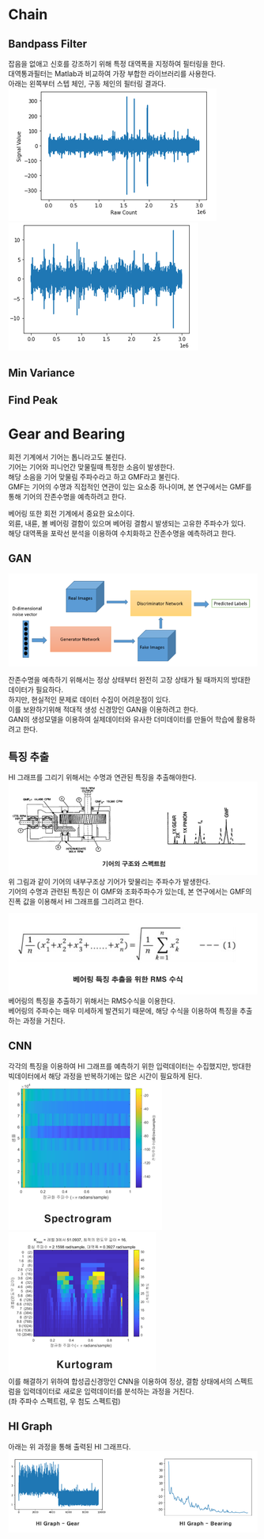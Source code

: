 # Chain


## Bandpass Filter
잡음을 없애고 신호를 강조하기 위해 특정 대역폭을 지정하여 필터링을 한다.  
대역통과필터는 Matlab과 비교하여 가장 부합한 라이브러리를 사용한다.  
아래는 왼쪽부터 스텝 체인, 구동 체인의 필터링 결과다.  
![Gear RUL Graph](../img/Step_Bandpass.PNG)![Gear RUL Graph](../img/RS_Bandpass.PNG)  

## Min Variance


## Find Peak


# Gear and Bearing
회전 기계에서 기어는 톱니라고도 불린다.  
기어는 기어와 피니언간 맞물릴때 특정한 소음이 발생한다.  
해당 소음을 기어 맞물림 주파수라고 하고 GMF라고 불린다.  
GMF는 기어의 수명과 직접적인 연관이 있는 요소중 하나이며, 본 연구에서는 GMF를 통해 기어의 잔존수명을 예측하려고 한다.  

베어링 또한 회전 기계에서 중요한 요소이다.  
외륜, 내륜, 볼 베어링 결함이 있으며 베어링 결함시 발생되는 고유한 주파수가 있다.  
해당 대역폭을 포락선 분석을 이용하여 수치화하고 잔존수명을 예측하려고 한다.  

## GAN
![GAN](../img/GAN.png)  

잔존수명을 예측하기 위해서는 정상 상태부터 완전히 고장 상태가 될 때까지의 방대한 데이터가 필요하다.  
하지만, 현실적인 문제로 데이터 수집이 어려운점이 있다.  
이를 보완하기위해 적대적 생성 신경망인 GAN을 이용하려고 한다.  
GAN의 생성모델을 이용하여 실제데이터와 유사한 더미데이터를 만들어 학습에 활용하려고 한다.  

## 특징 추출
HI 그래프를 그리기 위해서는 수명과 연관된 특징을 추출해야한다.  
![GMF](../img/GMF.PNG)  
위 그림과 같이 기어의 내부구조상 기어가 맞물리는 주파수가 발생한다.  
기어의 수명과 관련된 특징은 이 GMF와 조화주파수가 있는데, 본 연구에서는 GMF의 진폭 값을 이용해서 HI 그래프를 그리려고 한다.  

![RMS](../img/RMS.PNG)  
베어링의 특징을 추출하기 위해서는 RMS수식을 이용한다.  
베어링의 주파수는 매우 미세하게 발견되기 때문에, 해당 수식을 이용하여 특징을 추출하는 과정을 거친다.    

## CNN
각각의 특징을 이용하여 HI 그래프를 예측하기 위한 입력데이터는 수집했지만, 방대한 빅데이터에서 해당 과정을 반복하기에는 많은 시간이 필요하게 된다.  
![Spectrogram](../img/Spectrogram.PNG)![Kurtogram](../img/Kurtogram.PNG)  
이를 해결하기 위하여 합성곱신경망인 CNN을 이용하여 정상, 결함 상태에서의 스펙트럼을 입력데이터로 새로운 입력데이터를 분석하는 과정을 거친다.  
(좌 주파수 스펙트럼, 우 첨도 스펙트럼)  

## HI Graph
아래는 위 과정을 통해 출력된 HI 그래프다.  
![Spectrogram](../img/GearBearingResult.PNG)
